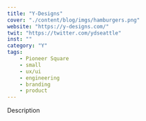 ```yaml
---
title: "Y-Designs"
cover: "./content/blog/imgs/hamburgers.png"
website: "https://y-designs.com/"
twit: "https://twitter.com/ydseattle"
inst: ""
category: "Y"
tags:
    - Pioneer Square
    - small
    - ux/ui
    - engineering
    - branding
    - product
---
```


Description
